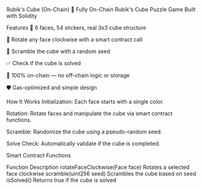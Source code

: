 Rubik's Cube (On-Chain)
🎯 Fully On-Chain Rubik's Cube Puzzle Game Built with Solidity

Features
🧩 6 faces, 54 stickers, real 3x3 cube structure

🔄 Rotate any face clockwise with a smart contract call

🎲 Scramble the cube with a random seed

✅ Check if the cube is solved

📜 100% on-chain — no off-chain logic or storage

🛡️ Gas-optimized and simple design

How It Works
Initialization: Each face starts with a single color.

Rotation: Rotate faces and manipulate the cube via smart contract functions.

Scramble: Randomize the cube using a pseudo-random seed.

Solve Check: Automatically validate if the cube is completed.

Smart Contract Functions

Function	Description
rotateFaceClockwise(Face face)	Rotates a selected face clockwise
scramble(uint256 seed)	Scrambles the cube based on seed
isSolved()	Returns true if the cube is solved
